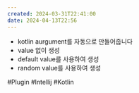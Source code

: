 ```yaml
---
created: 2024-03-31T22:41:00
date: 2024-04-13T22:56
---
```

- kotlin aurgument를 자동으로 만들어줍니다
- value 없이 생성
- default value를 사용하여 생성
- random value를 사용하여 생성

#Plugin
#Intellij
#Kotlin